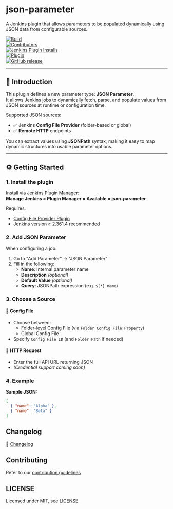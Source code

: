 # json-parameter

A Jenkins plugin that allows parameters to be populated dynamically using JSON data from configurable sources.

[![Build](https://ci.jenkins.io/job/Plugins/job/json-parameter-plugin/job/main/badge/icon)](https://ci.jenkins.io/job/Plugins/job/json-parameter-plugin/job/main)<br/>
[![Contributors](https://img.shields.io/github/contributors/jenkinsci/json-parameter-plugin.svg?color=blue)](https://github.com/jenkinsci/json-parameter-plugin/graphs/contributors)<br/>
[![Jenkins Plugin Installs](https://img.shields.io/jenkins/plugin/i/json-parameter.svg?color=blue&label=installations)](https://plugins.jenkins.io/json-parameter)<br/>
[![Plugin](https://img.shields.io/jenkins/plugin/v/json-parameter.svg)](https://plugins.jenkins.io/json-parameter)<br/>
[![GitHub release](https://img.shields.io/github/release/jenkinsci/json-parameter-plugin.svg?label=changelog)](https://github.com/jenkinsci/json-parameter-plugin/releases/latest)

---

## 🚀 Introduction

This plugin defines a new parameter type: **JSON Parameter**.  
It allows Jenkins jobs to dynamically fetch, parse, and populate values from JSON sources at runtime or configuration time.

Supported JSON sources:

- ✅ Jenkins **Config File Provider** (folder-based or global)
- ✅ **Remote HTTP** endpoints

You can extract values using **JSONPath** syntax, making it easy to map dynamic structures into usable parameter options.

---

## ⚙️ Getting Started

### 1. Install the plugin

Install via Jenkins Plugin Manager:  
**Manage Jenkins » Plugin Manager » Available » json-parameter**

Requires:
- [Config File Provider Plugin](https://plugins.jenkins.io/config-file-provider/)
- Jenkins version ≥ 2.361.4 recommended

### 2. Add JSON Parameter

When configuring a job:

1. Go to "Add Parameter" → "JSON Parameter"
2. Fill in the following:
    - **Name**: Internal parameter name
    - **Description** *(optional)*
    - **Default Value** *(optional)*
    - **Query**: JSONPath expression (e.g. `$[*].name`)

### 3. Choose a Source

#### 🔹 Config File
- Choose between:
    - Folder-level Config File (via `Folder Config File Property`)
    - Global Config File
- Specify `Config File ID` (and `Folder Path` if needed)

#### 🔹 HTTP Request
- Enter the full API URL returning JSON
- *(Credential support coming soon)*

### 4. Example

**Sample JSON:**

```json
[
  { "name": "Alpha" },
  { "name": "Beta" }
]
```

## Changelog

📄 [Changelog](CHANGELOG.md)

## Contributing

Refer to our [contribution guidelines](https://github.com/jenkinsci/.github/blob/master/CONTRIBUTING.md)

## LICENSE

Licensed under MIT, see [LICENSE](LICENSE.md)

